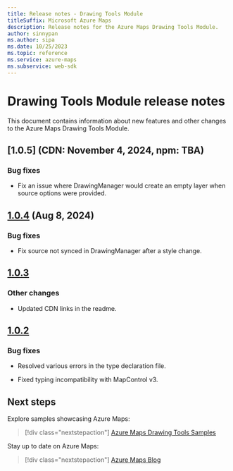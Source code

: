 ```yaml
---
title: Release notes - Drawing Tools Module
titleSuffix: Microsoft Azure Maps
description: Release notes for the Azure Maps Drawing Tools Module. 
author: sinnypan
ms.author: sipa
ms.date: 10/25/2023
ms.topic: reference
ms.service: azure-maps
ms.subservice: web-sdk
---
```


# Drawing Tools Module release notes

This document contains information about new features and other changes to the Azure Maps Drawing Tools Module.

## [1.0.5] (CDN: November 4, 2024, npm: TBA)

### Bug fixes

- Fix an issue where DrawingManager would create an empty layer when source options were provided.

## [1.0.4] (Aug 8, 2024)

### Bug fixes

- Fix source not synced in DrawingManager after a style change.

## [1.0.3]

### Other changes

- Updated CDN links in the readme.

## [1.0.2]

### Bug fixes

- Resolved various errors in the type declaration file.

- Fixed typing incompatibility with MapControl v3.

## Next steps

Explore samples showcasing Azure Maps:

> [!div class="nextstepaction"]
> [Azure Maps Drawing Tools Samples]

Stay up to date on Azure Maps:

> [!div class="nextstepaction"]
> [Azure Maps Blog]


[1.0.4]: https://www.npmjs.com/package/azure-maps-drawing-tools/v/1.0.4
[1.0.3]: https://www.npmjs.com/package/azure-maps-drawing-tools/v/1.0.3
[1.0.2]: https://www.npmjs.com/package/azure-maps-drawing-tools/v/1.0.2
[Azure Maps Drawing Tools Samples]: https://samples.azuremaps.com/?search=Drawing
[Azure Maps Blog]: https://techcommunity.microsoft.com/t5/azure-maps-blog/bg-p/AzureMapsBlog
